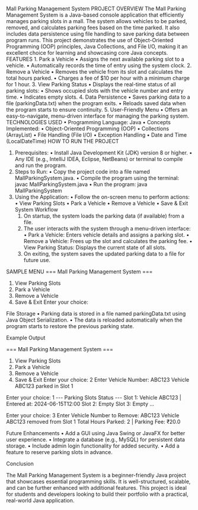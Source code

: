 Mall Parking Management System
PROJECT OVERVIEW
The Mall Parking Management System is a Java-based console application that efficiently manages parking slots in a mall. The system allows vehicles to be parked, removed, and calculates parking fees based on the time parked. It also includes data persistence using file handling to save parking data between program runs.
This project demonstrates the use of Object-Oriented Programming (OOP) principles, Java Collections, and File I/O, making it an excellent choice for learning and showcasing core Java concepts.
FEATURES
	1.	Park a Vehicle
	•	Assigns the next available parking slot to a vehicle.
	•	Automatically records the time of entry using the system clock.
	2.	Remove a Vehicle
	•	Removes the vehicle from its slot and calculates the total hours parked.
	•	Charges a fee of $10 per hour with a minimum charge for 1 hour.
	3.	View Parking Status
	•	Displays the real-time status of all parking slots:
	•	Shows occupied slots with the vehicle number and entry time.
	•	Indicates empty slots.
	4.	Data Persistence
	•	Saves parking data to a file (parkingData.txt) when the program exits.
	•	Reloads saved data when the program starts to ensure continuity.
	5.	User-Friendly Menu
	•	Offers an easy-to-navigate, menu-driven interface for managing the parking system.
TECHNOLOGIES USED
	•	Programming Language: Java
	•	Concepts Implemented:
	•	Object-Oriented Programming (OOP)
	•	Collections (ArrayList)
	•	File Handling (File I/O)
	•	Exception Handling
	•	Date and Time (LocalDateTime)
HOW TO RUN THE PROJECT
1.	Prerequisites:
    •	Install Java Development Kit (JDK) version 8 or higher.
    •	Any IDE (e.g., IntelliJ IDEA, Eclipse, NetBeans) or terminal to compile and run the program.
2.	Steps to Run:
    •	Copy the project code into a file named MallParkingSystem.java.
    •	Compile the program using the terminal:
                     javac MallParkingSystem.java
    •	Run the program:
                     java MallParkingSystem
4.	Using the Application:
	•	Follow the on-screen menu to perform actions:
	•	View Parking Slots
	•	Park a Vehicle
	•	Remove a Vehicle
	•	Save & Exit
System Workflow
	1.	On startup, the system loads the parking data (if available) from a file.
	2.	The user interacts with the system through a menu-driven interface:
	•	Park a Vehicle: Enters vehicle details and assigns a parking slot.
	•	Remove a Vehicle: Frees up the slot and calculates the parking fee.
	•	View Parking Status: Displays the current state of all slots.
	3.	On exiting, the system saves the updated parking data to a file for future use.

SAMPLE MENU
=== Mall Parking Management System ===
1. View Parking Slots
2. Park a Vehicle
3. Remove a Vehicle
4. Save & Exit
Enter your choice: 

File Storage
	•	Parking data is stored in a file named parkingData.txt using Java Object Serialization.
	•	The data is reloaded automatically when the program starts to restore the previous parking state.

Example Output

=== Mall Parking Management System ===
1. View Parking Slots
2. Park a Vehicle
3. Remove a Vehicle
4. Save & Exit
Enter your choice: 2
Enter Vehicle Number: ABC123
Vehicle ABC123 parked in Slot 1

Enter your choice: 1
--- Parking Slots Status ---
Slot 1: Vehicle ABC123 | Entered at: 2024-06-15T12:00
Slot 2: Empty
Slot 3: Empty
...

Enter your choice: 3
Enter Vehicle Number to Remove: ABC123
Vehicle ABC123 removed from Slot 1
Total Hours Parked: 2 | Parking Fee: ₹20.0

Future Enhancements
	•	Add a GUI using Java Swing or JavaFX for better user experience.
	•	Integrate a database (e.g., MySQL) for persistent data storage.
	•	Include admin login functionality for added security.
	•	Add a feature to reserve parking slots in advance.

Conclusion

The Mall Parking Management System is a beginner-friendly Java project that showcases essential programming skills. It is well-structured, scalable, and can be further enhanced with additional features. This project is ideal for students and developers looking to build their portfolio with a practical, real-world Java application.
